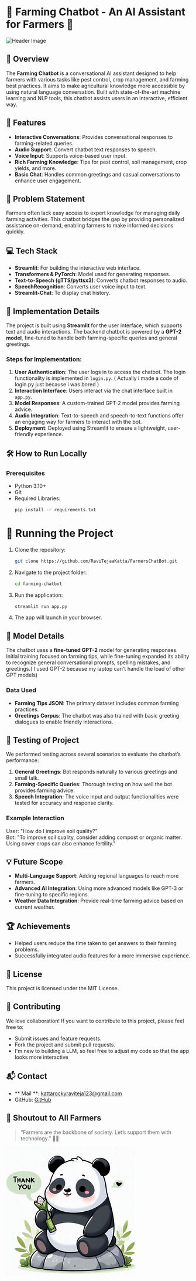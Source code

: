 # 🌾 Farming Chatbot - An AI Assistant for Farmers 🤖

![Header Image](https://th.bing.com/th/id/OIG3.CMQYJVqY57fkKJhsqs6.?w=270&h=270&c=6&r=0&o=5&dpr=1.3&pid=ImgGn) 

## 🚀 Overview
The **Farming Chatbot** is a conversational AI assistant designed to help farmers with various tasks like pest control, crop management, and farming best practices. It aims to make agricultural knowledge more accessible by using natural language conversation. Built with state-of-the-art machine learning and NLP tools, this chatbot assists users in an interactive, efficient way.

## 🎯 Features
- **Interactive Conversations**: Provides conversational responses to farming-related queries.
- **Audio Support**: Convert chatbot text responses to speech.
- **Voice Input**: Supports voice-based user input.
- **Rich Farming Knowledge**: Tips for pest control, soil management, crop yields, and more.
- **Basic Chat**: Handles common greetings and casual conversations to enhance user engagement.

## 🤔 Problem Statement
Farmers often lack easy access to expert knowledge for managing daily farming activities. This chatbot bridges the gap by providing personalized assistance on-demand, enabling farmers to make informed decisions quickly.

## 💻 Tech Stack
- **Streamlit**: For building the interactive web interface.
- **Transformers & PyTorch**: Model used for generating responses.
- **Text-to-Speech (gTTS/pyttsx3)**: Converts chatbot responses to audio.
- **SpeechRecognition**: Converts user voice input to text.
- **Streamlit-Chat**: To display chat history.

## 📑 Implementation Details
The project is built using **Streamlit** for the user interface, which supports text and audio interactions. The backend chatbot is powered by a **GPT-2 model**, fine-tuned to handle both farming-specific queries and general greetings. 

### Steps for Implementation:
1. **User Authentication**: The user logs in to access the chatbot. The login functionality is implemented in `login.py`. ( Actually i made a code of login.py just because i was bored )
2. **Interaction Interface**: Users interact via the chat interface built in `app.py`.
3. **Model Responses**: A custom-trained GPT-2 model provides farming advice.
4. **Audio Integration**: Text-to-speech and speech-to-text functions offer an engaging way for farmers to interact with the bot.
5. **Deployment**: Deployed using Streamlit to ensure a lightweight, user-friendly experience.

## 🛠️ How to Run Locally
### Prerequisites
- Python 3.10+
- Git
- Required Libraries:
  ```bash
  pip install -r requirements.txt
  ```
# 🚀 Running the Project

1. Clone the repository:
    ```bash
    git clone https://github.com/RaviTejaaKatta/FarmersChatBot.git
    ```

2. Navigate to the project folder:
    ```bash
    cd farming-chatbot
    ```

3. Run the application:
    ```bash
    streamlit run app.py
    ```

4. The app will launch in your browser.

## 🤖 Model Details
The chatbot uses a **fine-tuned GPT-2** model for generating responses. Initial training focused on farming tips, while fine-tuning expanded its ability to recognize general conversational prompts, spelling mistakes, and greetings.( I used GPT-2 because my laptop can't handle the load of other GPT models)

### Data Used
- **Farming Tips JSON**: The primary dataset includes common farming practices.
- **Greetings Corpus**: The chatbot was also trained with basic greeting dialogues to enable friendly interactions.

## 🔬 Testing of Project
We performed testing across several scenarios to evaluate the chatbot’s performance:

1. **General Greetings**: Bot responds naturally to various greetings and small talk.
2. **Farming-Specific Queries**: Thorough testing on how well the bot provides farming advice.
3. **Speech Integration**: The voice input and output functionalities were tested for accuracy and response clarity.

### Example Interaction
User: "How do I improve soil quality?"  
Bot: "To improve soil quality, consider adding compost or organic matter. Using cover crops can also enhance fertility."  

## 💡 Future Scope
- **Multi-Language Support**: Adding regional languages to reach more farmers.
- **Advanced AI Integration**: Using more advanced models like GPT-3 or fine-tuning to specific regions.
- **Weather Data Integration**: Provide real-time farming advice based on current weather.

## 🏆 Achievements
- Helped users reduce the time taken to get answers to their farming problems.
- Successfully integrated audio features for a more immersive experience.

## 📜 License
This project is licensed under the MIT License.

## 🤝 Contributing
We love collaboration! If you want to contribute to this project, please feel free to:
- Submit issues and feature requests.
- Fork the project and submit pull requests.
- I'm new to building a LLM, so feel free to adjust my code so that the app looks more interactive

## 📬 Contact
- ** Mail **: kattarockyraviteja123@gmail.com
- GitHub: [GitHub](https://github.com/RaviTejaaKatta)

## 🐑 Shoutout to All Farmers
> “Farmers are the backbone of society. Let’s support them with technology.” 🧑‍🌾

![Thank You](panda.jpeg) 

